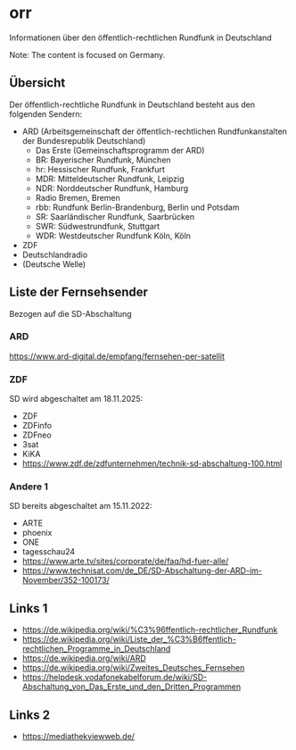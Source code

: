 # orr
Informationen über den öffentlich-rechtlichen Rundfunk in Deutschland

Note: The content is focused on Germany.

## Übersicht
Der öffentlich-rechtliche Rundfunk in Deutschland besteht aus den folgenden Sendern:
- ARD (Arbeitsgemeinschaft der öffentlich-rechtlichen Rundfunkanstalten der Bundesrepublik Deutschland)
  - Das Erste (Gemeinschaftsprogramm der ARD)
  - BR: Bayerischer Rundfunk, München
  - hr: Hessischer Rundfunk, Frankfurt
  - MDR: Mitteldeutscher Rundfunk, Leipzig
  - NDR: Norddeutscher Rundfunk, Hamburg
  - Radio Bremen, Bremen
  - rbb: Rundfunk Berlin-Brandenburg, Berlin und Potsdam
  - SR: Saarländischer Rundfunk, Saarbrücken
  - SWR: Südwestrundfunk, Stuttgart
  - WDR: Westdeutscher Rundfunk Köln, Köln
- ZDF
- Deutschlandradio
- (Deutsche Welle)

## Liste der Fernsehsender
Bezogen auf die SD-Abschaltung
### ARD

https://www.ard-digital.de/empfang/fernsehen-per-satellit

### ZDF
SD wird abgeschaltet am 18.11.2025:
- ZDF
- ZDFinfo
- ZDFneo
- 3sat
- KiKA
- https://www.zdf.de/zdfunternehmen/technik-sd-abschaltung-100.html

### Andere 1
SD bereits abgeschaltet am 15.11.2022:
- ARTE
- phoenix
- ONE
- tagesschau24
- https://www.arte.tv/sites/corporate/de/faq/hd-fuer-alle/
- https://www.technisat.com/de_DE/SD-Abschaltung-der-ARD-im-November/352-100173/

## Links 1
- https://de.wikipedia.org/wiki/%C3%96ffentlich-rechtlicher_Rundfunk
- https://de.wikipedia.org/wiki/Liste_der_%C3%B6ffentlich-rechtlichen_Programme_in_Deutschland
- https://de.wikipedia.org/wiki/ARD
- https://de.wikipedia.org/wiki/Zweites_Deutsches_Fernsehen
- https://helpdesk.vodafonekabelforum.de/wiki/SD-Abschaltung_von_Das_Erste_und_den_Dritten_Programmen

## Links 2
- https://mediathekviewweb.de/
